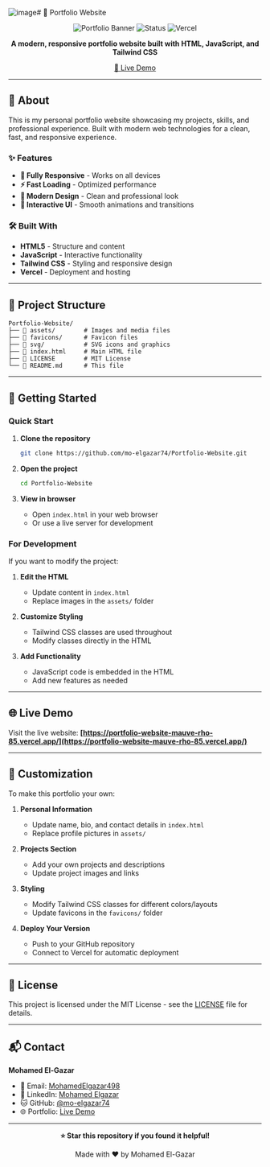 ![image](https://github.com/user-attachments/assets/83d37cf8-e1b2-4f79-a6d0-82c9935099ea)# 🌟 Portfolio Website

<div align="center">

![Portfolio Banner](https://img.shields.io/badge/Portfolio-Website-blue?style=for-the-badge&logo=vercel)
![Status](https://img.shields.io/badge/Status-Live-success?style=for-the-badge)
![Vercel](https://img.shields.io/badge/Deployed%20on-Vercel-black?style=for-the-badge&logo=vercel)

**A modern, responsive portfolio website built with HTML, JavaScript, and Tailwind CSS**

[🚀 Live Demo](https://portfolio-website-mauve-rho-85.vercel.app/)

</div>

---

## 🎯 About

This is my personal portfolio website showcasing my projects, skills, and professional experience. Built with modern web technologies for a clean, fast, and responsive experience.

### ✨ Features

- **📱 Fully Responsive** - Works on all devices
- **⚡ Fast Loading** - Optimized performance
- **🎨 Modern Design** - Clean and professional look
- **🌙 Interactive UI** - Smooth animations and transitions

### 🛠️ Built With

- **HTML5** - Structure and content
- **JavaScript** - Interactive functionality
- **Tailwind CSS** - Styling and responsive design
- **Vercel** - Deployment and hosting

---

## 📁 Project Structure

```
Portfolio-Website/
├── 📁 assets/        # Images and media files
├── 📁 favicons/      # Favicon files
├── 📁 svg/           # SVG icons and graphics
├── 📄 index.html     # Main HTML file
├── 📄 LICENSE        # MIT License
└── 📄 README.md      # This file
```

---

## 🚀 Getting Started

### Quick Start

1. **Clone the repository**
   ```bash
   git clone https://github.com/mo-elgazar74/Portfolio-Website.git
   ```

2. **Open the project**
   ```bash
   cd Portfolio-Website
   ```

3. **View in browser**
   - Open `index.html` in your web browser
   - Or use a live server for development

### For Development

If you want to modify the project:

1. **Edit the HTML**
   - Update content in `index.html`
   - Replace images in the `assets/` folder

2. **Customize Styling**
   - Tailwind CSS classes are used throughout
   - Modify classes directly in the HTML

3. **Add Functionality**
   - JavaScript code is embedded in the HTML
   - Add new features as needed

---

## 🌐 Live Demo

Visit the live website: **[https://portfolio-website-mauve-rho-85.vercel.app/](https://portfolio-website-mauve-rho-85.vercel.app/)**

---

## 🔧 Customization

To make this portfolio your own:

1. **Personal Information**
   - Update name, bio, and contact details in `index.html`
   - Replace profile pictures in `assets/`

2. **Projects Section**
   - Add your own projects and descriptions
   - Update project images and links

3. **Styling**
   - Modify Tailwind CSS classes for different colors/layouts
   - Update favicons in the `favicons/` folder

4. **Deploy Your Version**
   - Push to your GitHub repository
   - Connect to Vercel for automatic deployment

---

## 📄 License

This project is licensed under the MIT License - see the [LICENSE](LICENSE) file for details.

---

## 📬 Contact

**Mohamed El-Gazar**
- 📧 Email: [MohamedElgazar498]([mohamedelgazar498@gmail.com](https://mail.google.com/mail/u/0/?fs=1&to=mohamedelgazar498@gmail.com&su=Hello+Mohamed!&tf=cm))
- 💼 LinkedIn: [Mohamed Elgazar](https://www.linkedin.com/in/mohamed-elgazar-17b198264/)
- 🐱 GitHub: [@mo-elgazar74](https://github.com/mo-elgazar74)
- 🌐 Portfolio: [Live Demo](https://portfolio-website-mauve-rho-85.vercel.app/)

---

<div align="center">

**⭐ Star this repository if you found it helpful!**

Made with ❤️ by Mohamed El-Gazar

</div>
